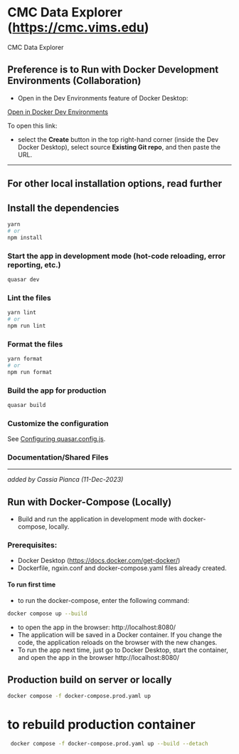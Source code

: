 # CMC Data Explorer (https://cmc.vims.edu)

CMC Data Explorer

## Preference is to Run with Docker Development Environments (Collaboration)

- Open in the Dev Environments feature of Docker Desktop:

[Open in Docker Dev Environments](https://open.docker.com/dashboard/dev-envs?url=https://github.com/parrishd/cmc_frontend_v4.git)

To open this link:

- select the **Create** button in the top right-hand corner (inside the Dev Docker Desktop), select source **Existing Git repo**, and then paste the URL.

---

## For other local installation options, read further

## Install the dependencies

```bash
yarn
# or
npm install
```

### Start the app in development mode (hot-code reloading, error reporting, etc.)

```bash
quasar dev
```

### Lint the files

```bash
yarn lint
# or
npm run lint
```

### Format the files

```bash
yarn format
# or
npm run format
```

### Build the app for production

```bash
quasar build
```

### Customize the configuration

See [Configuring quasar.config.js](https://v2.quasar.dev/quasar-cli-vite/quasar-config-js).

### Documentation/Shared Files

---

_added by Cassia Pianca (11-Dec-2023)_

<!-- # Run with Docker (no development mode)

VIMS Data Explorer

## Prerequisites:

- Docker Desktop (https://docs.docker.com/get-docker/)
- Dockerfile and ngxin.conf files already created.

### Build the docker image

- open the Docker Desktop
- docker uses the Dockerfile to build the image.

- To build the docker image, in the terminal, enter the following command:
```bash
docker build -t cmc_frontend .
```

### Run the docker container

- to run the docker container, in the terminal, enter the following command:

```bash
docker run -dp 127.0.0.1:8000:80 cmc_frontend
```

- to open the app in the browser: http://localhost:8000 -->

## Run with Docker-Compose (Locally)

- Build and run the application in development mode with docker-compose, locally.

### Prerequisites:

- Docker Desktop (https://docs.docker.com/get-docker/)
- Dockerfile, ngxin.conf and docker-compose.yaml files already created.

#### To run first time

- to run the docker-compose, enter the following command:

```bash
docker compose up --build
```

- to open the app in the browser: http://localhost:8080/
- The application will be saved in a Docker container. If you change the code, the application reloads on the browser with the new changes.
- To run the app next time, just go to Docker Desktop, start the container, and open the app in the browser http://localhost:8080/

## Production build on server or locally

```bash
docker compose -f docker-compose.prod.yaml up
```

# to rebuild production container

```bash
 docker compose -f docker-compose.prod.yaml up --build --detach
```
